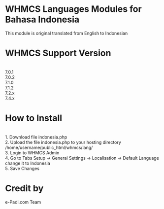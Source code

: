 # WHMCS Languages Modules for Bahasa Indonesia
This module is original translated from English to Indonesian

# WHMCS Support Version
<br>7.0.1
<br>7.0.2
<br>7.1.0
<br>7.1.2
<br>7.2.x
<br>7.4.x

# How to Install
<br>1. Download file indonesia.php
<br>2. Upload the file indonesia.php to your hosting directory /home/username/public_html/whmcs/lang/
<br>3. Login to WHMCS Admin
<br>4. Go to Tabs Setup -> General Settings -> Localisation -> Default Language change it to Indonesia
<br>5. Save Changes

# Credit by
e-Padi.com Team
